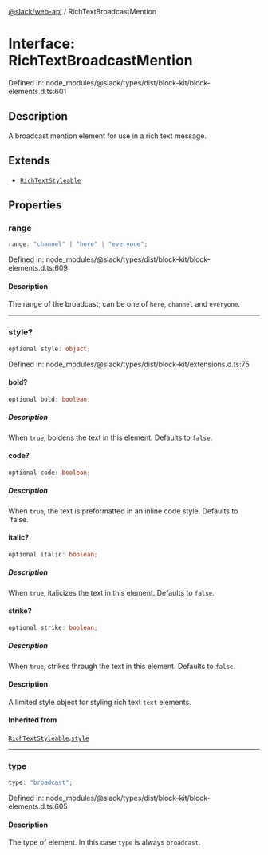 [@slack/web-api](../index.md) / RichTextBroadcastMention

# Interface: RichTextBroadcastMention

Defined in: node\_modules/@slack/types/dist/block-kit/block-elements.d.ts:601

## Description

A broadcast mention element for use in a rich text message.

## Extends

- [`RichTextStyleable`](RichTextStyleable.md)

## Properties

### range

```ts
range: "channel" | "here" | "everyone";
```

Defined in: node\_modules/@slack/types/dist/block-kit/block-elements.d.ts:609

#### Description

The range of the broadcast; can be one of `here`, `channel` and `everyone`.

***

### style?

```ts
optional style: object;
```

Defined in: node\_modules/@slack/types/dist/block-kit/extensions.d.ts:75

#### bold?

```ts
optional bold: boolean;
```

##### Description

When `true`, boldens the text in this element. Defaults to `false`.

#### code?

```ts
optional code: boolean;
```

##### Description

When `true`, the text is preformatted in an inline code style. Defaults to `false.

#### italic?

```ts
optional italic: boolean;
```

##### Description

When `true`, italicizes the text in this element. Defaults to `false`.

#### strike?

```ts
optional strike: boolean;
```

##### Description

When `true`, strikes through the text in this element. Defaults to `false`.

#### Description

A limited style object for styling rich text `text` elements.

#### Inherited from

[`RichTextStyleable`](RichTextStyleable.md).[`style`](RichTextStyleable.md#style)

***

### type

```ts
type: "broadcast";
```

Defined in: node\_modules/@slack/types/dist/block-kit/block-elements.d.ts:605

#### Description

The type of element. In this case `type` is always `broadcast`.
